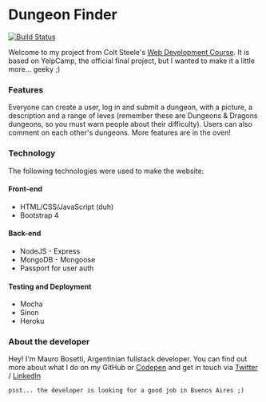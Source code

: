 # Dungeon Finder
[![Build Status](https://travis-ci.org/amuroBosetti/dungeonFinder.svg?branch=master)](https://travis-ci.org/amuroBosetti/dungeonFinder)

Welcome to my project from Colt Steele's [Web Development Course](https://www.udemy.com/course/the-web-developer-bootcamp/). It is based on YelpCamp, the official final project, but I wanted to make it a little more... geeky ;)

### Features
Everyone can create a user, log in and submit a dungeon, with a picture, a description and  a range of leves (remember these are Dungeons & Dragons dungeons, so you must warn people about their difficulty). Users can also comment on each other's dungeons. More features are in the oven!
### Technology
The following technologies were used to make the website:
#### Front-end
* HTML/CSS/JavaScript (duh)
* Bootstrap 4

#### Back-end
* NodeJS - Express
* MongoDB - Mongoose
* Passport for user auth

#### Testing and Deployment
* Mocha
* Sinon
* Heroku

### About the developer
Hey! I'm Mauro Bosetti, Argentinian fullstack developer. You can find out more about what I do on my GitHub or [Codepen](https://codepen.io/amurobosetti) and get in touch via [Twitter](https://twitter.com/itsamuro) / [LinkedIn](https://www.linkedin.com/in/mauro-bosetti/)

```psst... the developer is looking for a good job in Buenos Aires ;)```
